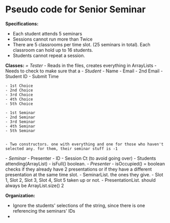 # Pseudo code for Senior Seminar

**Specifications:**
- Each student attends 5 seminars
- Sessions cannot run more than Twice
- There are 5 classrooms per time slot. (25 seminars in total). Each classroom can hold up to 16 students. 
- Students cannot repeat a session. 

**Classes:**
*= Tester*
    - Reads in the files, creates everything in ArrayLists
    - Needs to check to make sure that a 
*- Student*
    - Name
    - Email
    - 2nd Email
    - Student ID
    - Submit Time

    - 1st Choice
    - 2nd Choice
    - 3rd Choice
    - 4th Choice
    - 5th Choice

    - 1st Seminar
    - 2nd Seminar
    - 3rd Seminar
    - 4th Seminar
    - 5th Seminar

    
    - Two constructors. one with everything and one for those who haven't selected any. for them, their seminar stuff is -1
*- Seminar*
    - Presenter
    - ID
    - Session Ct (to avoid going over)
    - Students attending(ArrayList)
    - isFull() boolean.
*- Presenter*
    - isOccupied() = boolean checks if they already have 2 presentations or if they have a different presentation at the same time slot. 
    - SeminarList. the ones they give. 
    - Slot 1, Slot 2, Slot 3, Slot 4, Slot 5 taken up or not. 
    - PresentationList. should always be ArrayList.size() 2 

**Organization:**
- Ignore the students' selections of the string, since there is one referencing the seminars' IDs
- 